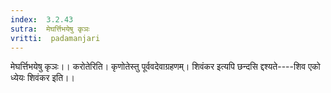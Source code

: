 ```yaml
---
index:  3.2.43
sutra:  मेघर्त्तिभयेषु कृञः
vritti:  padamanjari
---
```


मेघर्त्तिभयेषु कृञः।। करोतेरिति। कृणोतेस्तु पूर्ववदेवाग्रहणम्। शिवंकर इत्यपि छन्दसि द्दश्यते----शिव एको ध्येयः शिवंकर इति।।
